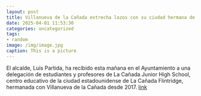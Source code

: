 ```yaml
---
layout: post
title: Villanueva de la Cañada estrecha lazos con su ciudad hermana de California a través de un intercambio educativo
date: 2025-04-01 11:53:30
categories: uncategorized
tags:
- random
image: /img/image.jpg
caption: This is a picture
---
```

El alcalde, Luis Partida, ha recibido esta mañana en el Ayuntamiento a una delegación de estudiantes y profesores de La Cañada Junior High School, centro educativo de la ciudad estadounidense de La Cañada Flintridge, hermanada con Villanueva de la Cañada desde 2017.  [link](https://www.ayto-villacanada.es/noticias/villanueva-de-la-canada-estrecha-lazos-con-su-ciudad-hermana-de-california-a-traves-de-un-intercambio-educativo/)
